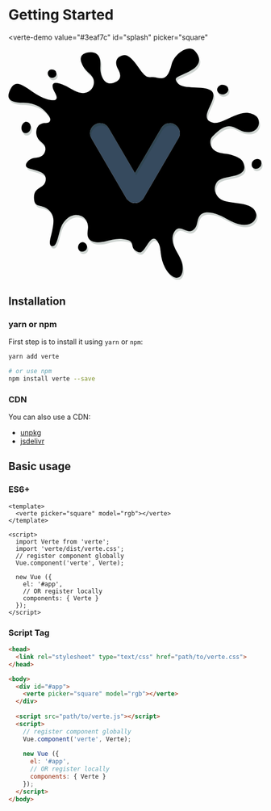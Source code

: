 # Getting Started

<verte-demo
  value="#3eaf7c"
  id="splash"
  picker="square"
>
  <svg viewBox="0 0 436.27 396.89">
    <path d="M217.13 264.96a17.32 17.32 0 0 1-14.89-8.53l-59.86-102.55a17.25 17.25 0 1 1 29.79-17.4l45 77 45-77a17.25 17.25 0 1 1 29.79 17.4l-59.93 102.55a17.32 17.32 0 0 1-14.9 8.53z" fill="#364a5e"/>
    <path d="M376.91 68.43c-2.72-1.65-5.69-2.84-9.26-2.24-4.16 1.19-8.33 5.35-7.14 10.11 1.79 5.35 7.14 7.14 11.9 5.95 3.57-1.19 7.14-4.16 7.07-8.23a6.69 6.69 0 0 0-2.57-5.59zm59.28 131c.46-4.75-4.89-6.53-8.46-5.94a9.7 9.7 0 0 0-7.73 6.54c-.6 3-.6 6 1.78 8.33s6.54 2.38 9.52.6c2.38-1.79 4.76-3.57 4.64-6.39a7 7 0 0 0 .25-3.14zM83.79 44.59c-.52-3.15-3.8-4.09-6.62-4.56a7 7 0 0 0-7 3.29c-1.88 3.76 0 8.46 3.76 10.34 4.23 1.87 10.8-.94 10.41-6.33a6.28 6.28 0 0 0-.55-2.74zm-44 91c-1.07-3.95-5.23-6.92-9.39-5.73-6.55 3-8.33 13.08-3 17.84 2.38 1.78 5.36 1.78 8.33 0s4.16-4.76 4.64-8.4a10.28 10.28 0 0 0-.59-3.73zm96.85 206.15c-2.13-5.5-8.67-7.88-12.84-3.12-3.57 4.16-3 11.3 2.38 13.08 4.76 1.79 10.71-1.78 10.7-7a6.77 6.77 0 0 0-.24-2.96zm243.64-204.62c9.82-.56 17.16 7.58 26.42 9.43 7.35 1.48 16.41.85 21.62-5.41a15 15 0 0 0 3.57-11.9c0-10.35-12.86-14.88-21.21-15.05-13-.26-28.18 9.15-40.18 13.87-5.59 2.21-11.64 4.44-17.47 3-27.25-6.92 7.63-37.45-.21-51.81-7.58-13.89-49.25-3.79-59.35-15.16s-1.27-10.1 20.2-21.47 17.68-25.25 7.58-35.35-34.1 5-39.15 24S272 57.79 256.85 54s-15.16 6.31-31.57-17.68-24-22.73-31.57-18.94-8.84 12.63-3.79 21.47 7.57 18.94-7.58 24c-16.27 5.42-23.19-14.07-22.57-26.45.4-7.89.67-17-5.21-22.28-4.28-3.86-10.68-4.38-16.36-3.35-4.78.87-9.9 3.18-11.56 7.76-1.08 3-.45 6.31.58 9.31a37.63 37.63 0 0 0 8 13.42c4.07 4.36 9.27 7.88 11.89 13.24 3.31 6.79 1.35 15.62-4.21 20.74-12.22 11.23-26.78 1.45-38.56-5.09-6.6-3.67-31.6-15.81-25.7 2.89 1.33 4.23 7.47 11.91 5.9 16.5-1.31 3.8-5.34 3.09-8.45 2.88a47.45 47.45 0 0 1-14.22-3.74c-11.46-4.74-21.91-13.57-32.48-19.79-5-2.93-10.89-5.87-16.24-3.74-4.34 1.73-6.79 6.25-8.7 10.51-2 4.53-3.82 10-1.17 14.24 1.5 2.4 4.17 3.82 6.85 4.74 8.76 3 18.37 1.72 27.53 3.07a49 49 0 0 1 29.5 16.38c3 3.52 8.92 9.78 5.76 14.67-2.5 3.85-7.22 2.11-11.08 3.14a21.08 21.08 0 0 0-6.42 2.7 11.33 11.33 0 0 0-4.27 5.41 21.47 21.47 0 0 0-1.3 5.19 20.26 20.26 0 0 0 0 5.22 19.52 19.52 0 0 0 4.2 9.57c5 6.14 12.52 8.3 11.29 18a14.69 14.69 0 0 1-8.24 11.26c-4.67 2.16-10.17 1.69-15 3.43a17.46 17.46 0 0 0-8.72 7c-1.17 1.83-2 4.16-1.11 6.15s3 2.87 5 3.6c8.48 3.12 28.78 5.2 28.78 17.66 0 18.94-21.47 11.36-20.2 34.09.79 11.18 4.71 11.25 13.97 13.45a25.36 25.36 0 0 1 19.38 23.1c.39 6.47-1.08 12.89-2.23 19.27-1.68 9.31-8.7 26.86 1.6 25.78 8.11-.85 9.28-25.59 16-37.47 4.77-8.33 13.09-15.47 23.21-16.06 13.86 0 22.28 11.12 20.59 24.12-.78 6-1.71 12.81 2.24 17.36 6.11 7 20.23 6 28.31 3.82 9.81-2.63 18.12-5 28.53-4 26.51 2.52 10.1 13.89 25.25 21.46a10.2 10.2 0 0 0 6.68 1.18c9.79-4.09 19-39.2 30.79-14.71 2.46 5.13 2.74 11 3.42 16.63 1 8.61 3.14 17.2 7.34 24.79 3.8 6.89 13 19.05 22.11 16.74 10-2.53 9-19.47 6.54-26.73-2.94-8.83-8.59-16.48-12.36-25s-5.43-18.93-.43-26.78c9.45-14.83 20.71 4.69 31.87-2.74 9.69-6.46 5.75-18.17 12.61-25.79 8.21-9.11 26.17-3.16 35.46 1.21 10.86 5.11 21 12.17 32.76 14.71 6.45 1.39 13.51 1.27 19.29-1.91s9.88-9.94 8.57-16.41c-4.39-21.67-42.77-16-57.92-23.35-11.41-5.54-17.22-18.74-9.95-30.23 6.43-10.16 28.75-8.75 40.39-15.21a16 16 0 0 0 4.26-3.31c5.11-4.93 2.73-13.86-.85-19a21.68 21.68 0 0 0-3.44-3.15c-6.44-4.79-16.1-7.34-23.9-8.57-1.69-.17-3.43-.36-5.17-.61-8.7-1.24-17.54-4-21-12.89-1.79-5.36-1.79-11.9 2.38-16.06 7.34-7.31 17.17-17.06 28.13-17.7zm-86.39 20.76l-59.86 102.55a17.25 17.25 0 0 1-29.79 0l-59.86-102.55a17.25 17.25 0 1 1 29.79-17.4l45 77 45-77a17.25 17.25 0 1 1 29.79 17.4z" fill="#163324" opacity=".2"/>
    <path d="M374.91 64.43c-2.72-1.65-5.69-2.84-9.26-2.24-4.16 1.19-8.33 5.35-7.14 10.11 1.79 5.35 7.14 7.14 11.9 5.95 3.57-1.19 7.14-4.16 7.07-8.23a6.69 6.69 0 0 0-2.57-5.59zm59.28 131c.46-4.75-4.89-6.53-8.46-5.94a9.7 9.7 0 0 0-7.73 6.54c-.6 3-.6 6 1.78 8.33s6.54 2.38 9.52.6c2.38-1.79 4.76-3.57 4.64-6.39a7 7 0 0 0 .25-3.14zM81.79 40.59c-.52-3.15-3.8-4.09-6.62-4.56a7 7 0 0 0-7 3.29c-1.88 3.76 0 8.46 3.76 10.34 4.23 1.87 10.8-.94 10.41-6.33a6.28 6.28 0 0 0-.55-2.74zm-44 91c-1.07-3.95-5.23-6.92-9.39-5.73-6.55 3-8.33 13.08-3 17.84 2.38 1.78 5.36 1.78 8.33 0s4.16-4.76 4.64-8.4a10.28 10.28 0 0 0-.59-3.73zm96.85 206.15c-2.13-5.5-8.67-7.88-12.84-3.12-3.57 4.16-3 11.3 2.38 13.08 4.76 1.79 10.71-1.78 10.7-7a6.77 6.77 0 0 0-.24-2.96zm243.64-204.62c9.82-.56 17.16 7.58 26.42 9.43 7.35 1.48 16.41.85 21.62-5.41a15 15 0 0 0 3.57-11.9c0-10.35-12.86-14.88-21.21-15.05-13-.26-28.18 9.15-40.18 13.87-5.59 2.21-11.64 4.44-17.47 3-27.25-6.92 7.63-37.45-.21-51.81-7.58-13.89-49.25-3.79-59.35-15.16s-1.27-10.1 20.2-21.47 17.68-25.25 7.58-35.35-34.1 5-39.15 24S270 53.79 254.85 50s-15.16 6.31-31.57-17.68-24-22.73-31.57-18.94-8.84 12.63-3.79 21.47 7.57 18.94-7.58 24c-16.27 5.42-23.19-14.07-22.57-26.45.4-7.89.67-17-5.21-22.28-4.28-3.86-10.68-4.38-16.36-3.35-4.78.87-9.9 3.18-11.56 7.76-1.08 3-.45 6.31.58 9.31a37.63 37.63 0 0 0 8 13.42c4.07 4.36 9.27 7.88 11.89 13.24 3.31 6.79 1.35 15.62-4.21 20.74-12.22 11.23-26.78 1.45-38.56-5.09-6.6-3.67-31.6-15.81-25.7 2.89 1.33 4.23 7.47 11.91 5.9 16.5-1.31 3.8-5.34 3.09-8.45 2.88a47.45 47.45 0 0 1-14.22-3.74c-11.46-4.74-21.91-13.57-32.48-19.79-5-2.93-10.89-5.87-16.24-3.74-4.34 1.73-6.79 6.25-8.7 10.51-2 4.53-3.82 10-1.17 14.24 1.5 2.4 4.17 3.82 6.85 4.74 8.76 3 18.37 1.72 27.53 3.07a49 49 0 0 1 29.5 16.38c3 3.52 8.92 9.78 5.76 14.67-2.5 3.85-7.22 2.11-11.08 3.14a21.08 21.08 0 0 0-6.42 2.7 11.33 11.33 0 0 0-4.27 5.41 21.47 21.47 0 0 0-1.3 5.19 20.26 20.26 0 0 0 0 5.22 19.52 19.52 0 0 0 4.2 9.57c5 6.14 12.52 8.3 11.29 18a14.69 14.69 0 0 1-8.24 11.26c-4.67 2.16-10.17 1.69-15 3.43a17.46 17.46 0 0 0-8.72 7c-1.17 1.83-2 4.16-1.11 6.15s3 2.87 5 3.6c8.48 3.12 28.78 5.2 28.78 17.66 0 18.94-21.47 11.36-20.2 34.09.79 11.18 4.71 11.25 13.97 13.45a25.36 25.36 0 0 1 19.38 23.1c.39 6.47-1.08 12.89-2.23 19.27-1.68 9.31-8.7 26.86 1.6 25.78 8.11-.85 9.28-25.59 16-37.47 4.77-8.33 13.09-15.47 23.21-16.06 13.86 0 22.28 11.12 20.59 24.12-.78 6-1.71 12.81 2.24 17.36 6.11 7 20.23 6 28.31 3.82 9.81-2.63 18.12-5 28.53-4 26.51 2.52 10.1 13.89 25.25 21.46a10.2 10.2 0 0 0 6.68 1.18c9.79-4.09 19-39.2 30.79-14.71 2.46 5.13 2.74 11 3.42 16.63 1 8.61 3.14 17.2 7.34 24.79 3.8 6.89 13 19.05 22.11 16.74 10-2.53 9-19.47 6.54-26.73-2.94-8.83-8.59-16.48-12.36-25s-5.43-18.93-.43-26.78c9.45-14.83 20.71 4.69 31.87-2.74 9.69-6.46 5.75-18.17 12.61-25.79 8.21-9.11 26.17-3.16 35.46 1.21 10.86 5.11 21 12.17 32.76 14.71 6.45 1.39 13.51 1.27 19.29-1.91s9.88-9.94 8.57-16.41c-4.39-21.67-42.77-16-57.92-23.35-11.41-5.54-17.22-18.74-9.95-30.23 6.43-10.16 28.75-8.75 40.39-15.21a16 16 0 0 0 4.26-3.31c5.11-4.93 2.73-13.86-.85-19a21.68 21.68 0 0 0-3.44-3.15c-6.44-4.79-16.1-7.34-23.9-8.57-1.69-.17-3.43-.36-5.17-.61-8.7-1.24-17.54-4-21-12.89-1.79-5.36-1.79-11.9 2.38-16.06 7.34-7.31 17.17-17.06 28.13-17.7zm-86.39 20.76l-59.86 102.55a17.25 17.25 0 0 1-29.79 0l-59.86-102.55a17.25 17.25 0 1 1 29.79-17.4l45 77 45-77a17.25 17.25 0 1 1 29.79 17.4z"/>
  </svg>
</verte-demo>

## Installation

### yarn or npm

First step is to install it using `yarn` or `npm`:

```bash
yarn add verte

# or use npm
npm install verte --save
```

### CDN

You can also use a CDN:

- [unpkg](https://unpkg.com/verte)
- [jsdelivr](https://cdn.jsdelivr.net/npm/verte)

## Basic usage

### ES6+

```vue {2,8,13}
<template>
  <verte picker="square" model="rgb"></verte>
</template>

<script>
  import Verte from 'verte';
  import 'verte/dist/verte.css';
  // register component globally
  Vue.component('verte', Verte);

  new Vue ({
    el: '#app',
    // OR register locally
    components: { Verte }
  });
</script>
```

### Script Tag

```html
<head>
  <link rel="stylesheet" type="text/css" href="path/to/verte.css">
</head>

<body>
  <div id="#app">
    <verte picker="square" model="rgb"></verte>
  </div>
  
  <script src="path/to/verte.js"></script>
  <script>
    // register component globally
    Vue.component('verte', Verte);
  
    new Vue ({
      el: '#app',
      // OR register locally
      components: { Verte }
    });
  </script>
</body>
```

<style>
  #splash .verte__guide {
    height: initial;
    width: initial;
    max-height: 200px;
    cursor: pointer;
    margin-bottom: 20px;
  }
  #splash .verte__menu {
    top: 0;
    right: -10%;
    z-index: 100;
  }
</style>
